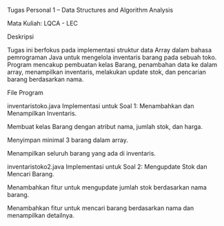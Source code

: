 Tugas Personal 1 – Data Structures and Algorithm Analysis

Mata Kuliah: LQCA - LEC

Deskripsi

Tugas ini berfokus pada implementasi struktur data Array dalam bahasa pemrograman Java untuk mengelola inventaris barang pada sebuah toko. Program mencakup pembuatan kelas Barang, penambahan data ke dalam array, menampilkan inventaris, melakukan update stok, dan pencarian barang berdasarkan nama.

File Program

inventaristoko.java
Implementasi untuk Soal 1: Menambahkan dan Menampilkan Inventaris.

Membuat kelas Barang dengan atribut nama, jumlah stok, dan harga.

Menyimpan minimal 3 barang dalam array.

Menampilkan seluruh barang yang ada di inventaris.

inventaristoko2.java
Implementasi untuk Soal 2: Mengupdate Stok dan Mencari Barang.

Menambahkan fitur untuk mengupdate jumlah stok berdasarkan nama barang.

Menambahkan fitur untuk mencari barang berdasarkan nama dan menampilkan detailnya.
